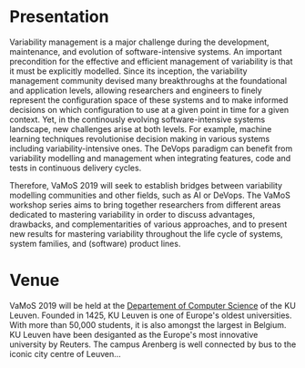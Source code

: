 # Presentation

Variability management is a major challenge during the development, maintenance, and evolution of software-intensive systems. An important precondition for the effective and efficient management of variability is that it must be explicitly modelled. Since its inception, the variability management community devised many breakthroughs at the foundational and application levels, allowing researchers and engineers to finely represent the configuration space of these systems and to make informed decisions on which configuration to use at a given point in time for a given context. Yet, in the continously evolving software-intensive systems landscape, new challenges arise at both levels. For example, machine learning techniques revolutionise decision making in various systems including variability-intensive ones. The DeVops paradigm can benefit from variability modelling and management when integrating features, code and tests in continuous delivery cycles. 

Therefore, VaMoS 2019 will seek to establish bridges between variability modelling communities and other fields, such as AI or DeVops. The VaMoS workshop series aims to bring together researchers from different areas dedicated to mastering variability in order to discuss advantages, drawbacks, and complementarities of various approaches, and to present new results for mastering variability throughout the life cycle of systems, system families, and (software) product lines.

# Venue

VaMoS 2019 will be held at the [Departement of Computer Science](https://wms.cs.kuleuven.be/cs/english) of the KU Leuven. Founded in 1425, KU Leuven is one of Europe's oldest universities.  With more than 50,000 students, it is also amongst the largest in Belgium. KU Leuven have been desiganted as the Europe's most innovative university by Reuters. The campus Arenberg is well connected by bus to the iconic city centre of Leuven...       
